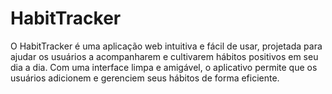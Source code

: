 # HabitTracker
O HabitTracker é uma aplicação web intuitiva e fácil de usar, projetada para ajudar os usuários a acompanharem e cultivarem hábitos positivos em seu dia a dia. Com uma interface limpa e amigável, o aplicativo permite que os usuários adicionem e gerenciem seus hábitos de forma eficiente.
